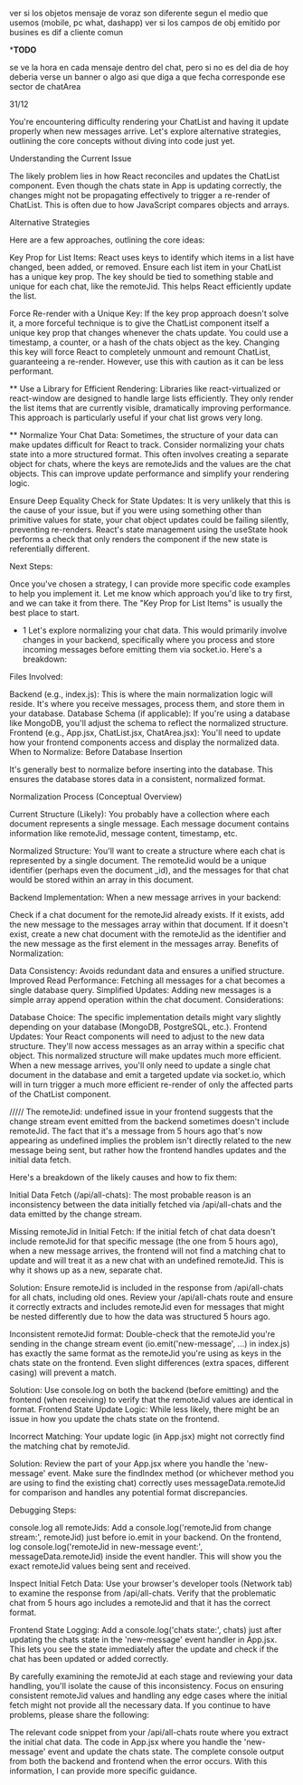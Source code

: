 ver si los objetos mensaje de voraz son diferente segun el medio que usemos (mobile, pc what, dashapp)
ver si los campos de obj emitido por busines es dif a cliente comun

***TODO**

se ve la hora en cada mensaje dentro del chat, pero si no es del dia de hoy deberia verse un banner o algo asi que diga a que fecha corresponde ese sector de chatArea 

31/12

You're encountering difficulty rendering your ChatList and having it update properly when new messages arrive. Let's explore alternative strategies, outlining the core concepts without diving into code just yet.

Understanding the Current Issue

The likely problem lies in how React reconciles and updates the ChatList component. Even though the chats state in App is updating correctly, the changes might not be propagating effectively to trigger a re-render of ChatList. This is often due to how JavaScript compares objects and arrays.



Alternative Strategies

Here are a few approaches, outlining the core ideas:

Key Prop for List Items: React uses keys to identify which items in a list have changed, been added, or removed. Ensure each list item in your ChatList has a unique key prop. The key should be tied to something stable and unique for each chat, like the remoteJid. This helps React efficiently update the list.

Force Re-render with a Unique Key: If the key prop approach doesn't solve it, a more forceful technique is to give the ChatList component itself a unique key prop that changes whenever the chats update. You could use a timestamp, a counter, or a hash of the chats object as the key. Changing this key will force React to completely unmount and remount ChatList, guaranteeing a re-render. However, use this with caution as it can be less performant.

** Use a Library for Efficient Rendering: Libraries like react-virtualized or react-window are designed to handle large lists efficiently. They only render the list items that are currently visible, dramatically improving performance. This approach is particularly useful if your chat list grows very long.

** Normalize Your Chat Data: Sometimes, the structure of your data can make updates difficult for React to track. Consider normalizing your chats state into a more structured format. This often involves creating a separate object for chats, where the keys are remoteJids and the values are the chat objects. This can improve update performance and simplify your rendering logic.

Ensure Deep Equality Check for State Updates: It is very unlikely that this is the cause of your issue, but if you were using something other than primitive values for state, your chat object updates could be failing silently, preventing re-renders. React's state management using the useState hook performs a check that only renders the component if the new state is referentially different.


Next Steps:

Once you've chosen a strategy, I can provide more specific code examples to help you implement it. Let me know which approach you'd like to try first, and we can take it from there. The "Key Prop for List Items" is usually the best place to start.


- 1
Let's explore normalizing your chat data. This would primarily involve changes in your backend, specifically where you process and store incoming messages before emitting them via socket.io. Here's a breakdown:

Files Involved:

Backend (e.g., index.js): This is where the main normalization logic will reside. It's where you receive messages, process them, and store them in your database.
Database Schema (if applicable): If you're using a database like MongoDB, you'll adjust the schema to reflect the normalized structure.
Frontend (e.g., App.jsx, ChatList.jsx, ChatArea.jsx): You'll need to update how your frontend components access and display the normalized data.
When to Normalize: Before Database Insertion

It's generally best to normalize before inserting into the database. This ensures the database stores data in a consistent, normalized format.

Normalization Process (Conceptual Overview)

Current Structure (Likely): You probably have a collection where each document represents a single message. Each message document contains information like remoteJid, message content, timestamp, etc.

Normalized Structure: You'll want to create a structure where each chat is represented by a single document. The remoteJid would be a unique identifier (perhaps even the document _id), and the messages for that chat would be stored within an array in this document.

Backend Implementation: When a new message arrives in your backend:

Check if a chat document for the remoteJid already exists.
If it exists, add the new message to the messages array within that document.
If it doesn't exist, create a new chat document with the remoteJid as the identifier and the new message as the first element in the messages array.
Benefits of Normalization:

Data Consistency: Avoids redundant data and ensures a unified structure.
Improved Read Performance: Fetching all messages for a chat becomes a single database query.
Simplified Updates: Adding new messages is a simple array append operation within the chat document.
Considerations:

Database Choice: The specific implementation details might vary slightly depending on your database (MongoDB, PostgreSQL, etc.).
Frontend Updates: Your React components will need to adjust to the new data structure. They'll now access messages as an array within a specific chat object.
This normalized structure will make updates much more efficient. When a new message arrives, you'll only need to update a single chat document in the database and emit a targeted update via socket.io, which will in turn trigger a much more efficient re-render of only the affected parts of the ChatList component.


/////
The remoteJid: undefined issue in your frontend suggests that the change stream event emitted from the backend sometimes doesn't include remoteJid.
 The fact that it's a message from 5 hours ago that's now appearing as undefined implies the problem isn't directly related to the new message being sent,
  but rather how the frontend handles updates and the initial data fetch.

Here's a breakdown of the likely causes and how to fix them:

Initial Data Fetch (/api/all-chats): The most probable reason is an inconsistency between the data initially fetched via /api/all-chats
and the data emitted by the change stream.

Missing remoteJid in Initial Fetch: If the initial fetch of chat data doesn't include remoteJid for that specific message (the one from 5 hours ago),
 when a new message arrives, the frontend will not find a matching chat to update and will treat it as a new chat with an undefined remoteJid.
  This is why it shows up as a new, separate chat.

Solution: Ensure remoteJid is included in the response from /api/all-chats for all chats, including old ones.
 Review your /api/all-chats route and ensure it correctly extracts and includes remoteJid even for messages that might be nested differently due to how the data was 
 structured 5 hours ago.

Inconsistent remoteJid format: Double-check that the remoteJid you're sending in the change stream event (io.emit('new-message', ...) in index.js) 
has exactly the same format as the remoteJid you're using as keys in the chats state on the frontend.
 Even slight differences (extra spaces, different casing) will prevent a match.

Solution: Use console.log on both the backend (before emitting) and the frontend (when receiving) to verify that the remoteJid values are identical in format.
Frontend State Update Logic: While less likely, there might be an issue in how you update the chats state on the frontend.

Incorrect Matching: Your update logic (in App.jsx) might not correctly find the matching chat by remoteJid.

Solution: Review the part of your App.jsx where you handle the 'new-message' event.
 Make sure the findIndex method (or whichever method you are using to find the existing chat) correctly uses messageData.remoteJid
  for comparison and handles any potential format discrepancies.

Debugging Steps:

console.log all remoteJids: Add a console.log('remoteJid from change stream:', remoteJid) just before io.emit in your backend. 
On the frontend, log console.log('remoteJid in new-message event:', messageData.remoteJid) inside the event handler.
 This will show you the exact remoteJid values being sent and received.

Inspect Initial Fetch Data: Use your browser's developer tools (Network tab) to examine the response from /api/all-chats.
 Verify that the problematic chat from 5 hours ago includes a remoteJid and that it has the correct format.

Frontend State Logging: Add a console.log('chats state:', chats) just after updating the chats state in the 'new-message' event handler in App.jsx. 
This lets you see the state immediately after the update and check if the chat has been updated or added correctly.

By carefully examining the remoteJid at each stage and reviewing your data handling, you'll isolate the cause of this inconsistency. Focus on ensuring consistent remoteJid values and handling any edge cases where the initial fetch might not provide all the necessary data. If you continue to have problems, please share the following:


The relevant code snippet from your /api/all-chats route where you extract the initial chat data.
The code in App.jsx where you handle the 'new-message' event and update the chats state.
The complete console output from both the backend and frontend when the error occurs.
With this information, I can provide more specific guidance.